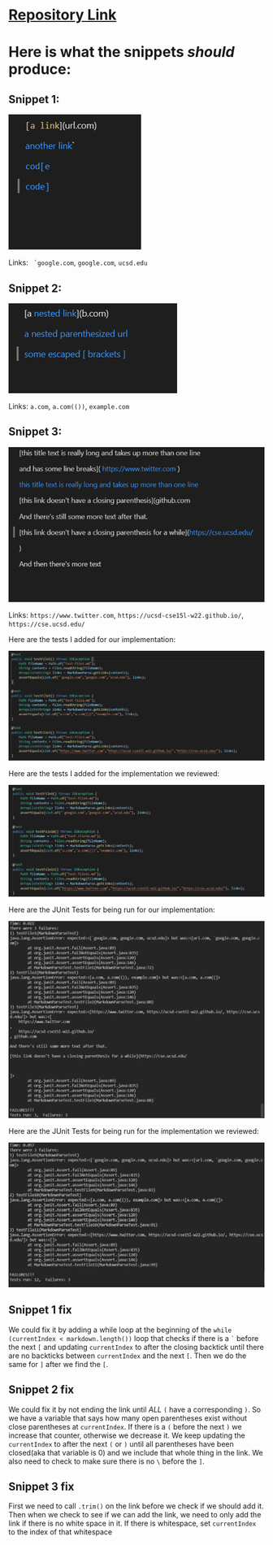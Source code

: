 # [Repository Link](https://github.com/Stephen-Schuster/markdown-parse)

# Here is what the snippets *should* produce:

## Snippet 1:

![Image1](lr4img1.png) 

Links: `` `google.com``, `google.com`, `ucsd.edu`

## Snippet 2:

![Image2](lr4img2.png) 

Links: `a.com`, `a.com(())`, `example.com`

## Snippet 3:

![Image3](lr4img3.png) 

Links: `https://www.twitter.com`, `https://ucsd-cse15l-w22.github.io/`, `https://cse.ucsd.edu/`

Here are the tests I added for our implementation:

![Image5](lr4img5.png) 

Here are the tests I added for the implementation we reviewed:

![Image4](lr4img4.png) 

Here are the JUnit Tests for being run for our implementation: 

![Image6](lr4img6.png)

Here are the JUnit Tests for being run for the implementation we reviewed: 

![Image0](lr4img0.png)

## Snippet 1 fix

We could fix it by adding a while loop at the beginning of the `while (currentIndex < markdown.length())` loop that checks if there is a `` ` `` before the next `[` and updating `currentIndex` to after the closing backtick until there are no backticks between `currentIndex` and the next `[`. Then we do the same for `]` after we find the `[`.

## Snippet 2 fix

We could fix it by not ending the link until *ALL* `(` have a corresponding `)`. So we have a variable that says how many open parentheses exist without close parentheses at `currentIndex`. If there is a `(` before the next `)` we increase that counter, otherwise we decrease it. We keep updating the `currentIndex` to after the next `(` or `)` until all parentheses have been closed(aka that variable is 0) and we include that whole thing in the link. We also need to check to make sure there is no `\` before the `]`.

## Snippet 3 fix

First we need to call `.trim()` on the link before we check if we should add it. Then when we check to see if we can add the link, we need to only add the link if there is no white space in it. If there is whitespace, set `currentIndex` to the index of that whitespace
